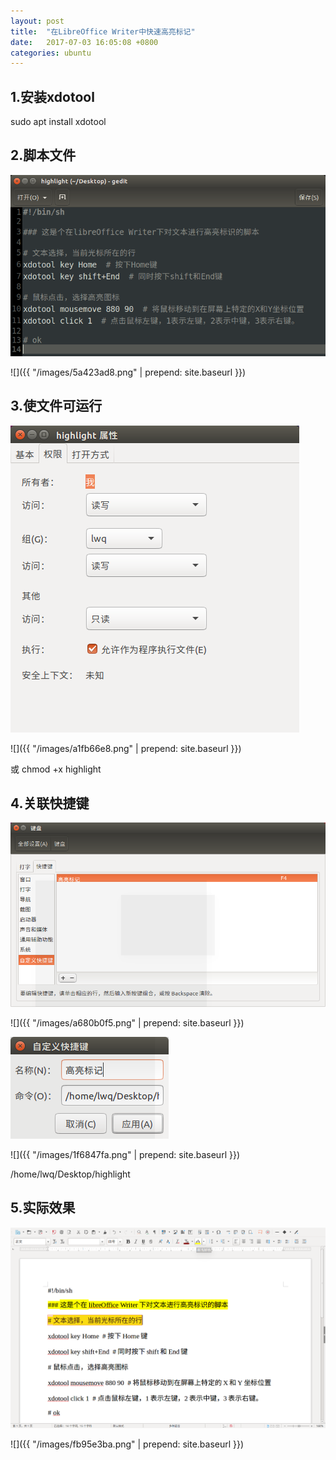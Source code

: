 ```yaml
---
layout: post
title:  "在LibreOffice Writer中快速高亮标记"
date:   2017-07-03 16:05:08 +0800
categories: ubuntu
---
```


## 1.安装xdotool

sudo apt install xdotool

## 2.脚本文件

![](../images/5a423ad8.png)

![]({{ "/images/5a423ad8.png" | prepend: site.baseurl }})

## 3.使文件可运行

![](../images/a1fb66e8.png)

![]({{ "/images/a1fb66e8.png" | prepend: site.baseurl }})

或 chmod +x highlight

## 4.关联快捷键

![](../images/a680b0f5.png)

![]({{ "/images/a680b0f5.png" | prepend: site.baseurl }})

![](../images/1f6847fa.png)

![]({{ "/images/1f6847fa.png" | prepend: site.baseurl }})

/home/lwq/Desktop/highlight

## 5.实际效果

![](../images/fb95e3ba.png)

![]({{ "/images/fb95e3ba.png" | prepend: site.baseurl }})
